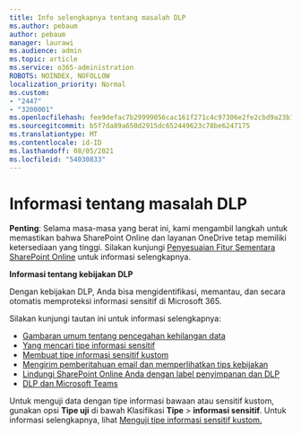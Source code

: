 ```yaml
---
title: Info selengkapnya tentang masalah DLP
ms.author: pebaum
author: pebaum
manager: laurawi
ms.audience: admin
ms.topic: article
ms.service: o365-administration
ROBOTS: NOINDEX, NOFOLLOW
localization_priority: Normal
ms.custom:
- "2447"
- "3200001"
ms.openlocfilehash: fee9defac7b29999056cac161f271c4c97306e2fe2cbd9a23b1b956b2ee02e98
ms.sourcegitcommit: b5f7da89a650d2915dc652449623c78be6247175
ms.translationtype: MT
ms.contentlocale: id-ID
ms.lasthandoff: 08/05/2021
ms.locfileid: "54030833"
---
```

# <a name="information-about-dlp-issues"></a>Informasi tentang masalah DLP

**Penting**: Selama masa-masa yang berat ini, kami mengambil langkah untuk memastikan bahwa SharePoint Online dan layanan OneDrive tetap memiliki ketersediaan yang tinggi. Silakan kunjungi [Penyesuaian Fitur Sementara SharePoint Online](https://aka.ms/ODSPAdjustments) untuk informasi selengkapnya.

**Informasi tentang kebijakan DLP**

Dengan kebijakan DLP, Anda bisa mengidentifikasi, memantau, dan secara otomatis memproteksi informasi sensitif di Microsoft 365.

Silakan kunjungi tautan ini untuk informasi selengkapnya:

- [Gambaran umum tentang pencegahan kehilangan data](https://docs.microsoft.com/microsoft-365/compliance/data-loss-prevention-policies)
- [Yang mencari tipe informasi sensitif](https://docs.microsoft.com/microsoft-365/compliance/sensitive-information-type-entity-definitions)
- [Membuat tipe informasi sensitif kustom](https://docs.microsoft.com/microsoft-365/compliance/create-a-custom-sensitive-information-type)
- [Mengirim pemberitahuan email dan memperlihatkan tips kebijakan](https://docs.microsoft.com/microsoft-365/compliance/use-notifications-and-policy-tips)
- [Lindungi SharePoint Online Anda dengan label penyimpanan dan DLP](https://docs.microsoft.com/microsoft-365/compliance/protect-sharepoint-online-files-with-office-365-labels-and-dlp)
- [DLP dan Microsoft Teams](https://docs.microsoft.com/microsoft-365/compliance/dlp-microsoft-teams)

Untuk menguji data dengan tipe informasi bawaan atau sensitif kustom, gunakan opsi **Tipe uji** di bawah Klasifikasi **Tipe**  >  **informasi sensitif**. Untuk informasi selengkapnya, lihat [Menguji tipe informasi sensitif kustom.](https://docs.microsoft.com/microsoft-365/compliance/create-a-custom-sensitive-information-type#create-custom-sensitive-information-types-in-the-security--compliance-center)
